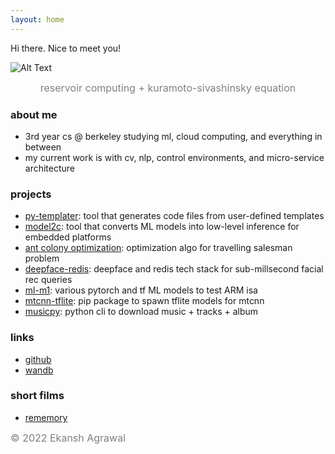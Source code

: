 ```yaml
---
layout: home
---
```


Hi there. Nice to meet you!

![Alt Text](fire.gif)
<div style="text-align: center;">
  <span style="color: gray; font-size: medium;">reservoir computing + kuramoto-sivashinsky equation</span>
</div>

### about me
  - 3rd year cs @ berkeley studying ml, cloud computing, and everything in between
  - my current work is with cv, nlp, control environments, and micro-service architecture
  
### projects
  - [py-templater](https://github.com/h3x4g0ns/py-templater): tool that generates code files from user-defined templates
  - [model2c](https://github.com/h3x4g0ns/model2c): tool that converts ML models into low-level inference for embedded platforms
  - [ant colony optimization](https://github.com/h3x4g0ns/ant-colony): optimization algo for travelling salesman problem
  - [deepface-redis](https://github.com/h3x4g0ns/deepface-redis): deepface and redis tech stack for sub-millsecond facial rec queries
  - [ml-m1](https://github.com/h3x4g0ns/m1-ml): various pytorch and tf ML models to test ARM isa
  - [mtcnn-tflite](https://github.com/h3x4g0ns/mtcnn-tflite): pip package to spawn tflite models for mtcnn
  - [musicpy](https://github.com/h3x4g0ns/musicpy): python cli to download music + tracks + album
  
### links
  - [github](https://github.com/h3x4g0ns)
  - [wandb](https://wandb.ai/h3x4g0n)

### short films
  - [rememory](https://www.youtube.com/watch?v=zMNNhd8hqK0)

<span style="color: gray; font-size: medium;"> © 2022 Ekansh Agrawal</span>
